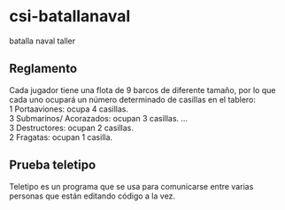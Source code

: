 # csi-batallanaval
batalla naval taller

## Reglamento

Cada jugador tiene una flota de 9 barcos de diferente tamaño, por lo que cada uno ocupará un número determinado de casillas en el tablero:  
1 Portaaviones: ocupa 4 casillas.  
3 Submarinos/ Acorazados: ocupan 3 casillas. ...  
3 Destructores: ocupan 2 casillas.  
2 Fragatas: ocupan 1 casilla.

## Prueba teletipo
Teletipo es un programa que se usa para comunicarse entre varias personas que están editando código a la vez.
